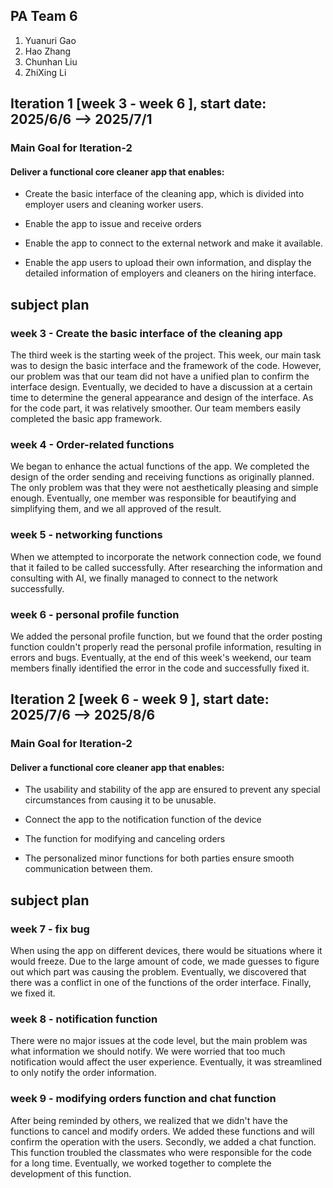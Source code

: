 ## PA Team 6

1. Yuanuri Gao
2. Hao Zhang
3. Chunhan Liu
4. ZhiXing Li


## Iteration 1 [week 3 - week 6 ], start date: 2025/6/6 -->  2025/7/1

### Main Goal for Iteration-2

#### Deliver a functional core cleaner app that enables:

* Create the basic interface of the cleaning app, which is divided into employer users and cleaning worker users.

* Enable the app to issue and receive orders

* Enable the app to connect to the external network and make it available.

* Enable the app users to upload their own information, and display the detailed information of employers and cleaners on the hiring interface. 

## subject plan

### week 3 - Create the basic interface of the cleaning app

The third week is the starting week of the project. This week, our main task was to design the basic interface and the framework of the code. However, our problem was that our team did not have a unified plan to confirm the interface design. Eventually, we decided to have a discussion at a certain time to determine the general appearance and design of the interface. As for the code part, it was relatively smoother. Our team members easily completed the basic app framework.

### week 4 - Order-related functions 

We began to enhance the actual functions of the app. We completed the design of the order sending and receiving functions as originally planned. The only problem was that they were not aesthetically pleasing and simple enough. Eventually, one member was responsible for beautifying and simplifying them, and we all approved of the result. 

### week 5 - networking functions

When we attempted to incorporate the network connection code, we found that it failed to be called successfully. After researching the information and consulting with AI, we finally managed to connect to the network successfully.

### week 6 - personal profile function

We added the personal profile function, but we found that the order posting function couldn't properly read the personal profile information, resulting in errors and bugs. Eventually, at the end of this week's weekend, our team members finally identified the error in the code and successfully fixed it.

## Iteration 2 [week 6 - week 9 ], start date: 2025/7/6 -->  2025/8/6

### Main Goal for Iteration-2

#### Deliver a functional core cleaner app that enables:

* The usability and stability of the app are ensured to prevent any special circumstances from causing it to be unusable.

* Connect the app to the notification function of the device

* The function for modifying and canceling orders

* The personalized minor functions for both parties ensure smooth communication between them.

## subject plan

### week 7 - fix bug 

When using the app on different devices, there would be situations where it would freeze. Due to the large amount of code, we made guesses to figure out which part was causing the problem. Eventually, we discovered that there was a conflict in one of the functions of the order interface. Finally, we fixed it.

### week 8 - notification function

There were no major issues at the code level, but the main problem was what information we should notify. We were worried that too much notification would affect the user experience. Eventually, it was streamlined to only notify the order information.

### week 9 -  modifying orders function and chat function

After being reminded by others, we realized that we didn't have the functions to cancel and modify orders. We added these functions and will confirm the operation with the users. Secondly, we added a chat function. This function troubled the classmates who were responsible for the code for a long time. Eventually, we worked together to complete the development of this function.
